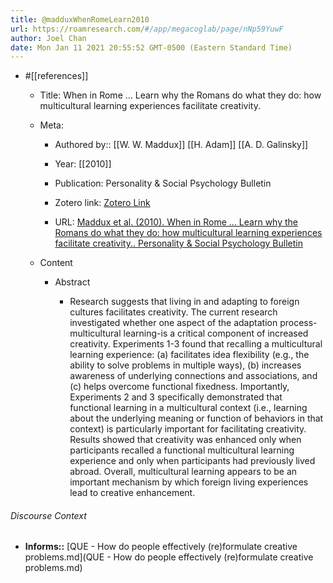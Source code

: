 ```yaml
---
title: @madduxWhenRomeLearn2010
url: https://roamresearch.com/#/app/megacoglab/page/nNp59YuwF
author: Joel Chan
date: Mon Jan 11 2021 20:55:52 GMT-0500 (Eastern Standard Time)
---
```


- #[[references]]

    - Title: When in Rome ... Learn why the Romans do what they do: how multicultural learning experiences facilitate creativity.

    - Meta:

        - Authored by:: [[W. W. Maddux]] [[H. Adam]] [[A. D. Galinsky]]

        - Year: [[2010]]

        - Publication: Personality & Social Psychology Bulletin

        - Zotero link: [Zotero Link](zotero://select/items/1_N4RH9DCI)

        - URL: [Maddux et al. (2010). When in Rome ... Learn why the Romans do what they do: how multicultural learning experiences facilitate creativity.. Personality & Social Psychology Bulletin](undefined)

    - Content

        - Abstract

            - Research suggests that living in and adapting to foreign cultures facilitates creativity. The current research investigated whether one aspect of the adaptation process-multicultural learning-is a critical component of increased creativity. Experiments 1-3 found that recalling a multicultural learning experience: (a) facilitates idea flexibility (e.g., the ability to solve problems in multiple ways), (b) increases awareness of underlying connections and associations, and (c) helps overcome functional fixedness. Importantly, Experiments 2 and 3 specifically demonstrated that functional learning in a multicultural context (i.e., learning about the underlying meaning or function of behaviors in that context) is particularly important for facilitating creativity. Results showed that creativity was enhanced only when participants recalled a functional multicultural learning experience and only when participants had previously lived abroad. Overall, multicultural learning appears to be an important mechanism by which foreign living experiences lead to creative enhancement.

###### Discourse Context

- **Informs::** [QUE - How do people effectively (re)formulate creative problems.md](QUE - How do people effectively (re)formulate creative problems.md)
